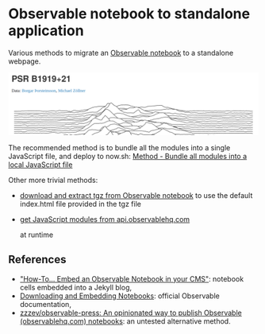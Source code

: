 # Observable notebook to standalone application

Various methods to migrate an
[Observable notebook](https://observablehq.com/@mbostock/psr-b1919-21) to a
standalone webpage.

![Screenshot of a joyplot notebook](./assets/joyplot.png)

The recommended method is to bundle all the modules into a single JavaScript
file, and deploy to now.sh:
[Method - Bundle all modules into a local JavaScript file](./bundle_js_and_deploy)

Other more trivial methods:

- [download and extract tgz from Observable notebook](./default_observable_export/README.md)
  to use the default index.html file provided in the tgz file
- [get JavaScript modules from api.observablehq.com](./request_observable_api/README.md)

  at runtime

## References

- ["How-To… Embed an Observable Notebook in your CMS"](https://visionscarto.net/observable-jekyll/):
  notebook cells embedded into a Jekyll blog,
- [Downloading and Embedding Notebooks](https://observablehq.com/@observablehq/downloading-and-embedding-notebooks):
  official Observable documentation,
- [zzzev/observable-press: An opinionated way to publish Observable (observablehq.com) notebooks](https://github.com/zzzev/observable-press):
  an untested alternative method.
